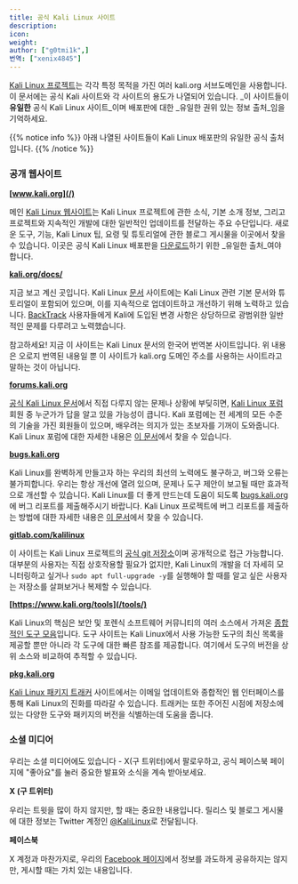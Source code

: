 ```yaml
---
title: 공식 Kali Linux 사이트
description:
icon:
weight:
author: ["g0tmi1k",]
번역: ["xenix4845"]
---
```


[Kali Linux 프로젝트](/)는 각각 특정 목적을 가진 여러 kali.org 서브도메인을 사용합니다. 이 문서에는 공식 Kali 사이트와 각 사이트의 용도가 나열되어 있습니다. _이 사이트들이 **유일한** 공식 Kali Linux 사이트_이며 배포판에 대한 _유일한 권위 있는 정보 출처_임을 기억하세요.

{{% notice info %}}
아래 나열된 사이트들이 Kali Linux 배포판의 유일한 공식 출처입니다.
{{% /notice %}}

### 공개 웹사이트

**[www.kali.org](/)**

메인 [Kali Linux 웹사이트](/)는 Kali Linux 프로젝트에 관한 소식, 기본 소개 정보, 그리고 프로젝트와 지속적인 개발에 대한 일반적인 업데이트를 전달하는 주요 수단입니다.
새로운 도구, 기능, Kali Linux 팁, 요령 및 튜토리얼에 관한 블로그 게시물을 이곳에서 찾을 수 있습니다. 이곳은 공식 Kali Linux 배포판을 [다운로드](/get-kali/)하기 위한 _유일한 출처_여야 합니다.

**[kali.org/docs/](/docs/)**

지금 보고 계신 곳입니다. Kali Linux [문서](/docs/) 사이트에는 Kali Linux 관련 기본 문서와 튜토리얼이 포함되어 있으며, 이를 지속적으로 업데이트하고 개선하기 위해 노력하고 있습니다.
[BackTrack](https://www.backtrack-linux.org/) 사용자들에게 Kali에 도입된 변경 사항은 상당하므로 광범위한 일반적인 문제를 다루려고 노력했습니다.

참고하세요! 지금 이 사이트는 Kali Linux 문서의 한국어 번역본 사이트입니다. 위 내용은 오로지 번역된 내용일 뿐 이 사이트가 kali.org 도메인 주소를 사용하는 사이트라고 말하는 것이 아닙니다.

**[forums.kali.org](https://forums.kali.org/)**

[공식 Kali Linux 문서](/docs/)에서 직접 다루지 않는 문제나 상황에 부딪히면, [Kali Linux 포럼](https://forums.kali.org/) 회원 중 누군가가 답을 알고 있을 가능성이 큽니다. Kali 포럼에는 전 세계의 모든 수준의 기술을 가진 회원들이 있으며, 배우려는 의지가 있는 초보자를 기꺼이 도와줍니다.
Kali Linux 포럼에 대한 자세한 내용은 [이 문서](/docs/community/kali-linux-community-forums/)에서 찾을 수 있습니다.

**[bugs.kali.org](https://bugs.kali.org/)**

Kali Linux를 완벽하게 만들고자 하는 우리의 최선의 노력에도 불구하고, 버그와 오류는 불가피합니다. 우리는 항상 개선에 열려 있으며, 문제나 도구 제안이 보고될 때만 효과적으로 개선할 수 있습니다. Kali Linux를 더 좋게 만드는데 도움이 되도록 [bugs.kali.org](https://bugs.kali.org/)에 버그 리포트를 제출해주시기 바랍니다.
Kali Linux 프로젝트에 버그 리포트를 제출하는 방법에 대한 자세한 내용은 [이 문서](/docs/community/submitting-issues-kali-bug-tracker/)에서 찾을 수 있습니다.

**[gitlab.com/kalilinux](https://gitlab.com/kalilinux/)**

이 사이트는 Kali Linux 프로젝트의 [공식 git 저장소](https://gitlab.com/kalilinux)이며 공개적으로 접근 가능합니다. 대부분의 사용자는 직접 상호작용할 필요가 없지만, Kali Linux의 개발을 더 자세히 모니터링하고 싶거나 `sudo apt full-upgrade -y`를 실행해야 할 때를 알고 싶은 사용자는 저장소를 살펴보거나 복제할 수 있습니다.

**[https://www.kali.org/tools](/tools/)**

Kali Linux의 핵심은 보안 및 포렌식 소프트웨어 커뮤니티의 여러 소스에서 가져온 [종합적인 도구 모음](/tools/)입니다. 도구 사이트는 Kali Linux에서 사용 가능한 도구의 최신 목록을 제공할 뿐만 아니라 각 도구에 대한 빠른 참조를 제공합니다. 여기에서 도구의 버전을 상위 소스와 비교하여 추적할 수 있습니다.

**[pkg.kali.org](https://pkg.kali.org/)**

[Kali Linux 패키지 트래커](https://pkg.kali.org/) 사이트에서는 이메일 업데이트와 종합적인 웹 인터페이스를 통해 Kali Linux의 진화를 따라갈 수 있습니다. 트래커는 또한 주어진 시점에 저장소에 있는 다양한 도구와 패키지의 버전을 식별하는데 도움을 줍니다.

### 소셜 미디어

우리는 소셜 미디어에도 있습니다 - X(구 트위터)에서 팔로우하고, 공식 페이스북 페이지에 "좋아요"를 눌러 중요한 발표와 소식을 계속 받아보세요.

**X (구 트위터)**

우리는 트윗을 많이 하지 않지만, 할 때는 중요한 내용입니다. 릴리스 및 블로그 게시물에 대한 정보는 Twitter 계정인 [@KaliLinux](https://twitter.com/kalilinux)로 전달됩니다.

**페이스북**

X 계정과 마찬가지로, 우리의 [Facebook 페이지](https://www.facebook.com/Kali-Linux)에서 정보를 과도하게 공유하지는 않지만, 게시할 때는 가치 있는 내용입니다.
